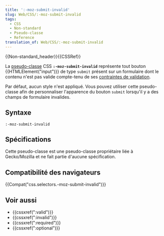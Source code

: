 ```yaml
---
title: ':-moz-submit-invalid'
slug: Web/CSS/:-moz-submit-invalid
tags:
  - CSS
  - Non-standard
  - Pseudo-classe
  - Reference
translation_of: Web/CSS/:-moz-submit-invalid
---
```

{{Non-standard_header}}{{CSSRef}}

La [pseudo-classe](/fr/docs/Web/CSS/Pseudo-classes) CSS **`:-moz-submit-invalid`** représente tout bouton {{HTMLElement("input")}} de type `submit` présent sur un formulaire dont le contenu n'est pas valide compte-tenu de ses [contraintes de validation](/fr/docs/Web/Guide/HTML/Forms_in_HTML#Constraint_Validation "en/HTML/HTML5/Forms in HTML5#Constraint Validation").

Par défaut, aucun style n'est appliqué. Vous pouvez utiliser cette pseudo-classe afin de personnaliser l'apparence du bouton `submit` lorsqu'il y a des champs de formulaire invalides.

## Syntaxe

    :-moz-submit-invalid

## Spécifications

Cette pseudo-classe est une pseudo-classe propriétaire liée à Gecko/Mozilla et ne fait partie d'aucune spécification.

## Compatibilité des navigateurs

{{Compat("css.selectors.-moz-submit-invalid")}}

## Voir aussi

- {{cssxref(":valid")}}
- {{cssxref(":invalid")}}
- {{cssxref(":required")}}
- {{cssxref(":optional")}}
